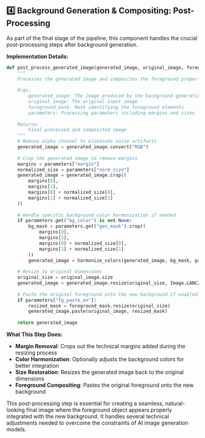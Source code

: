 ## 4️⃣ Background Generation & Compositing: Post-Processing

As part of the final stage of the pipeline, this component handles the crucial post-processing steps after background generation.

**Implementation Details:**
```python
def post_process_generated_image(generated_image, original_image, foreground_mask, parameters):
    """
    Processes the generated image and composites the foreground properly.
    
    Args:
        generated_image: The image produced by the background generation model
        original_image: The original input image
        foreground_mask: Mask identifying the foreground elements
        parameters: Processing parameters including margins and sizes
        
    Returns:
        Final processed and composited image
    """
    # Remove alpha channel to eliminate noise artifacts
    generated_image = generated_image.convert("RGB")
    
    # Crop the generated image to remove margins
    margins = parameters["margin"]
    normalized_size = parameters["norm_size"]
    generated_image = generated_image.crop((
        margins[0], 
        margins[1], 
        margins[0] + normalized_size[0], 
        margins[1] + normalized_size[1]
    ))
    
    # Handle specific background color harmonization if needed
    if parameters.get("bg_color") is not None:
        bg_mask = parameters.get("gen_mask").crop((
            margins[0], 
            margins[1], 
            margins[0] + normalized_size[0], 
            margins[1] + normalized_size[1]
        ))
        generated_image = harmonize_colors(generated_image, bg_mask, parameters["bg_color"])
    
    # Resize to original dimensions
    original_size = original_image.size
    generated_image = generated_image.resize(original_size, Image.LANCZOS)
    
    # Paste the original foreground onto the new background if enabled
    if parameters["fg_paste_en"]:
        resized_mask = foreground_mask.resize(original_size)
        generated_image.paste(original_image, resized_mask)
    
    return generated_image
```

**What This Step Does:**
- **Margin Removal**: Crops out the technical margins added during the resizing process
- **Color Harmonization**: Optionally adjusts the background colors for better integration
- **Size Restoration**: Resizes the generated image back to the original dimensions
- **Foreground Compositing**: Pastes the original foreground onto the new background

This post-processing step is essential for creating a seamless, natural-looking final image where the foreground object appears properly integrated with the new background. It handles several technical adjustments needed to overcome the constraints of AI image generation models.

